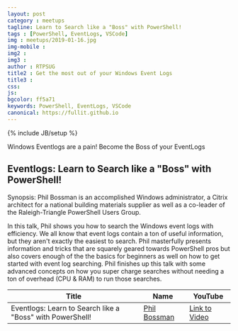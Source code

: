 ```yaml
---
layout: post
category : meetups
tagline: Learn to Search like a "Boss" with PowerShell!
tags : [PowerShell, EventLogs, VSCode]
img : meetups/2019-01-16.jpg
img-mobile : 
img2 : 
img3 : 
author : RTPSUG
title2 : Get the most out of your Windows Event Logs
title3 : 
css: 
js: 
bgcolor: ff5a71
keywords: PowerShell, EventLogs, VSCode
canonical: https://fullit.github.io
---
```

{% include JB/setup %}

Windows Eventlogs are a pain!  Become the Boss of your EventLogs

<!--more-->

## Eventlogs: Learn to Search like a "Boss" with PowerShell!

Synopsis:
Phil Bossman is an accomplished Windows administrator, a Citrix architect for a national building materials supplier as well as a co-leader of the Raleigh-Triangle PowerShell Users Group.

In this talk, Phil shows you how to search the Windows event logs with efficiency. We all know that event logs contain a ton of useful information, but they aren't exactly the easiest to search. Phil masterfully presents information and tricks that are squarely geared towards PowerShell pros but also covers enough of the the basics for beginners as well on how to get started with event log searching. Phil finishes up this talk with some advanced concepts on how you super charge searches without needing a ton of overhead (CPU & RAM) to run those searches.

| Title | Name | YouTube |
| ----- | ---- | ------- |
| Eventlogs: Learn to Search like a "Boss" with PowerShell! | [Phil Bossman](http://schlauge.com/) | [Link to Video](https://www.youtube.com/watch?v=vhhXipqC6Do) |

